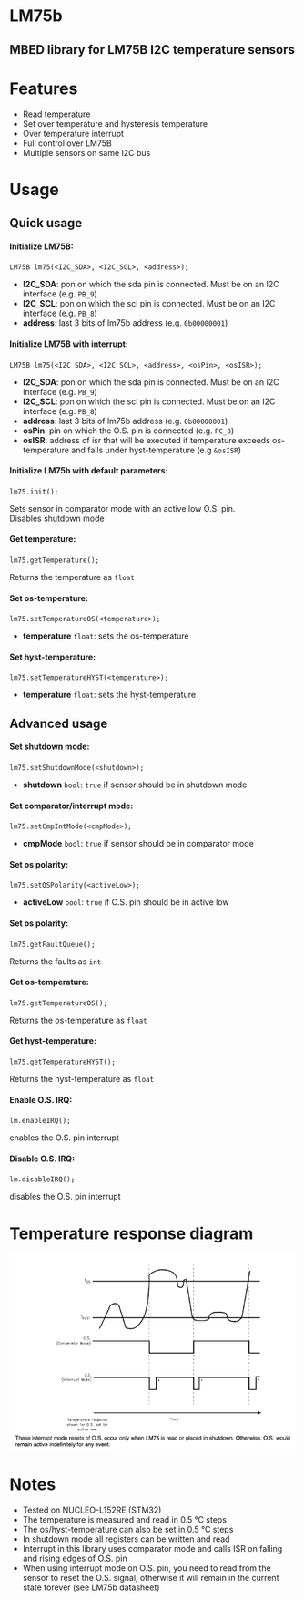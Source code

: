 # LM75b

## MBED library for LM75B I2C temperature sensors

# Features

- Read temperature
- Set over temperature and hysteresis temperature
- Over temperature interrupt
- Full control over LM75B
- Multiple sensors on same I2C bus

# Usage
## Quick usage

#### Initialize LM75B:

``LM75B lm75(<I2C_SDA>, <I2C_SCL>, <address>);``

- **I2C_SDA**: pon on which the sda pin is connected. Must be on an I2C interface (e.g. `PB_9`)
- **I2C_SCL**: pon on which the scl pin is connected. Must be on an I2C interface (e.g. `PB_8`)
- **address**: last 3 bits of lm75b address (e.g. `0b00000001`)

#### Initialize LM75B with interrupt:

``LM75B lm75(<I2C_SDA>, <I2C_SCL>, <address>, <osPin>, <osISR>);``

- **I2C_SDA**: pon on which the sda pin is connected. Must be on an I2C interface (e.g. `PB_9`)
- **I2C_SCL**: pon on which the scl pin is connected. Must be on an I2C interface (e.g. `PB_8`)
- **address**: last 3 bits of lm75b address (e.g. `0b00000001`)
- **osPin**: pin on which the O.S. pin is connected (e.g. `PC_8`)
- **osISR**: address of isr that will be executed if temperature exceeds os-temperature and falls under
  hyst-temperature (e.g `&osISR`)


#### Initialize LM75b with default parameters:

`lm75.init();`

Sets sensor in comparator mode with an active low O.S. pin.\
Disables shutdown mode

#### Get temperature:

``lm75.getTemperature();``

Returns the temperature as `float`

#### Set os-temperature:

``lm75.setTemperatureOS(<temperature>);``

- **temperature** `float`: sets the os-temperature

#### Set hyst-temperature:

``lm75.setTemperatureHYST(<temperature>);``

- **temperature** `float`: sets the hyst-temperature

## Advanced usage

#### Set shutdown mode:

``lm75.setShutdownMode(<shutdown>);``

- **shutdown** `bool`:  `true` if sensor should be in shutdown mode

#### Set comparator/interrupt mode:

``lm75.setCmpIntMode(<cmpMode>);``

- **cmpMode** `bool`:  `true` if sensor should be in comparator mode

#### Set os polarity:

``lm75.setOSPolarity(<activeLow>);``

- **activeLow** `bool`:  `true` if O.S. pin should be in active low

#### Set os polarity:

``lm75.getFaultQueue();``

Returns the faults as `int`

#### Get os-temperature:

``lm75.getTemperatureOS();``

Returns the os-temperature as `float`

#### Get hyst-temperature:

``lm75.getTemperatureHYST();``

Returns the hyst-temperature as `float`

#### Enable O.S. IRQ:

`lm.enableIRQ();`

enables the O.S. pin interrupt

#### Disable O.S. IRQ:

`lm.disableIRQ();`

disables the O.S. pin interrupt

# Temperature response diagram

![see datasheet figure 9](docs/LM75B_temperature_response_diagram.png "Temperature Response Diagram")

# Notes

- Tested on NUCLEO-L152RE (STM32)
- The temperature is measured and read in 0.5 °C steps
- The os/hyst-temperature can also be set in 0.5 °C steps
- In shutdown mode all registers can be written and read
- Interrupt in this library uses comparator mode and calls ISR on falling and rising edges of O.S. pin
- When using interrupt mode on O.S. pin, you need to read from the sensor to reset the O.S. signal, otherwise it will
  remain in the current state forever (see LM75b datasheet)
